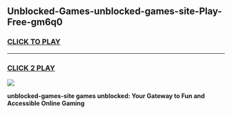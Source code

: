 
## Unblocked-Games-unblocked-games-site-Play-Free-gm6q0
<h3>
<a href="https://premium76.site?title=unblocked-games-site&ref=18A">CLICK TO PLAY</a></h3>
<hr>

<h3>
<a href="https://premium76.site?title=unblocked-games-site&ref=18A">CLICK 2 PLAY</a>
  
</h3>

<a href="https://premium76.site?title=unblocked-games-site&ref=18A"><img src="https://clearcache.store/games.png"></a>


**unblocked-games-site games unblocked: Your Gateway to Fun and Accessible Online Gaming**
